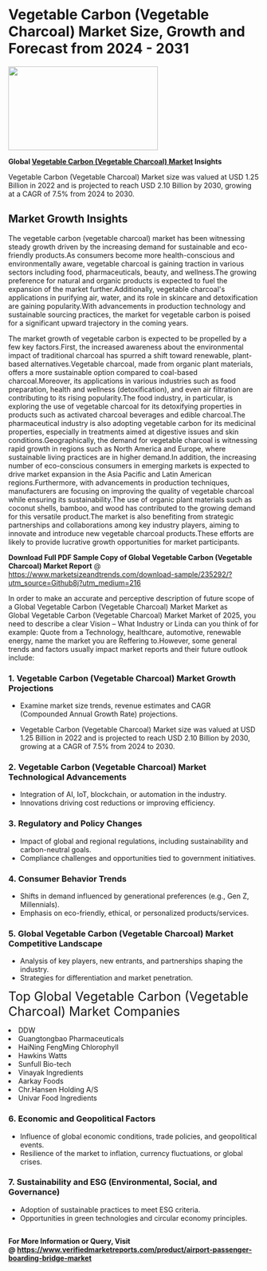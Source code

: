 <H1>Vegetable Carbon (Vegetable Charcoal) Market Size, Growth and Forecast from 2024 - 2031</H1><img class="aligncenter size-medium wp-image-584254" src="https://thirdeyenews.in/wp-content/uploads/2024/09/Global-Market-Research-300x168.jpeg" alt="" width="300" height="168" /><p><strong>Global&nbsp;<a href="https://www.marketsizeandtrends.com/download-sample/235292/?utm_source=Github8j?utm_medium=216">Vegetable Carbon (Vegetable Charcoal) Market</a> Insights</strong></p><p>Vegetable Carbon (Vegetable Charcoal) Market size was valued at USD 1.25 Billion in 2022 and is projected to reach USD 2.10 Billion by 2030, growing at a CAGR of 7.5% from 2024 to 2030.</p><p><h2>Market Growth Insights</h2> <p>The vegetable carbon (vegetable charcoal) market has been witnessing steady growth driven by the increasing demand for sustainable and eco-friendly products.As consumers become more health-conscious and environmentally aware, vegetable charcoal is gaining traction in various sectors including food, pharmaceuticals, beauty, and wellness.The growing preference for natural and organic products is expected to fuel the expansion of the market further.Additionally, vegetable charcoal's applications in purifying air, water, and its role in skincare and detoxification are gaining popularity.With advancements in production technology and sustainable sourcing practices, the market for vegetable carbon is poised for a significant upward trajectory in the coming years.</p> <p>The market growth of vegetable carbon is expected to be propelled by a few key factors.First, the increased awareness about the environmental impact of traditional charcoal has spurred a shift toward renewable, plant-based alternatives.Vegetable charcoal, made from organic plant materials, offers a more sustainable option compared to coal-based charcoal.Moreover, its applications in various industries such as food preparation, health and wellness (detoxification), and even air filtration are contributing to its rising popularity.The food industry, in particular, is exploring the use of vegetable charcoal for its detoxifying properties in products such as activated charcoal beverages and edible charcoal.The pharmaceutical industry is also adopting vegetable carbon for its medicinal properties, especially in treatments aimed at digestive issues and skin conditions.Geographically, the demand for vegetable charcoal is witnessing rapid growth in regions such as North America and Europe, where sustainable living practices are in higher demand.In addition, the increasing number of eco-conscious consumers in emerging markets is expected to drive market expansion in the Asia Pacific and Latin American regions.Furthermore, with advancements in production techniques, manufacturers are focusing on improving the quality of vegetable charcoal while ensuring its sustainability.The use of organic plant materials such as coconut shells, bamboo, and wood has contributed to the growing demand for this versatile product.The market is also benefiting from strategic partnerships and collaborations among key industry players, aiming to innovate and introduce new vegetable charcoal products.These efforts are likely to provide lucrative growth opportunities for market participants.<p><span class=""><strong>Download Full PDF Sample Copy of Global Vegetable Carbon (Vegetable Charcoal) Market Report</strong> @ <a href="https://www.marketsizeandtrends.com/download-sample/235292/?utm_source=Github8j?utm_medium=216" target="_blank">https://www.marketsizeandtrends.com/download-sample/235292/?utm_source=Github8j?utm_medium=216</a></span></p><p>In order to make an accurate and perceptive description of future scope of a Global&nbsp;Vegetable Carbon (Vegetable Charcoal) Market Market as Global&nbsp;Vegetable Carbon (Vegetable Charcoal) Market Market of 2025, you need to describe a clear Vision &ndash; What Industry or Linda can you think of for example: Quote from a Technology, healthcare, automotive, renewable energy, name the market you are Reffering to.However, some general trends and factors usually impact market reports and their future outlook include:</p><h3>1.&nbsp;<strong>Vegetable Carbon (Vegetable Charcoal) Market Growth Projections</strong></h3><ul><li>Examine market size trends, revenue estimates and CAGR (Compounded Annual Growth Rate) projections.</li><li><p>Vegetable Carbon (Vegetable Charcoal) Market size was valued at USD 1.25 Billion in 2022 and is projected to reach USD 2.10 Billion by 2030, growing at a CAGR of 7.5% from 2024 to 2030.</p></li></ul><h3>2.&nbsp;<strong>Vegetable Carbon (Vegetable Charcoal) Market Technological Advancements</strong></h3><ul><li>Integration of AI, IoT, blockchain, or automation in the industry.</li><li>Innovations driving cost reductions or improving efficiency.</li></ul><h3>3.&nbsp;<strong>Regulatory and Policy Changes</strong></h3><ul><li>Impact of global and regional regulations, including sustainability and carbon-neutral goals.</li><li>Compliance challenges and opportunities tied to government initiatives.</li></ul><h3>4.&nbsp;<strong>Consumer Behavior Trends</strong></h3><ul><li>Shifts in demand influenced by generational preferences (e.g., Gen Z, Millennials).</li><li>Emphasis on eco-friendly, ethical, or personalized products/services.</li></ul><h3>5.&nbsp;<strong>Global Vegetable Carbon (Vegetable Charcoal) Market Competitive Landscape</strong></h3><ul><li>Analysis of key players, new entrants, and partnerships shaping the industry.</li><li>Strategies for differentiation and market penetration.</li></ul><p data-pm-slice="1 1 []"><span style="color: inherit; font-family: inherit; font-size: 25px;">Top Global Vegetable Carbon (Vegetable Charcoal) Market Companies</span></p><div class="" data-test-id=""><p><li>DDW</li><li> Guangtongbao Pharmaceuticals</li><li> HaiNing FengMing Chlorophyll</li><li> Hawkins Watts</li><li> Sunfull Bio-tech</li><li> Vinayak Ingredients</li><li> Aarkay Foods</li><li> Chr.Hansen Holding A/S</li><li> Univar Food Ingredients</li></p></div><h3>6.&nbsp;<strong>Economic and Geopolitical Factors</strong></h3><ul><li>Influence of global economic conditions, trade policies, and geopolitical events.</li><li>Resilience of the market to inflation, currency fluctuations, or global crises.</li></ul><h3>7.&nbsp;<strong>Sustainability and ESG (Environmental, Social, and Governance)</strong></h3><ul><li>Adoption of sustainable practices to meet ESG criteria.</li><li>Opportunities in green technologies and circular economy principles.</li></ul><h2><strong style="font-size: 14px;">For More Information or Query, Visit @&nbsp;</strong><a style="background-color: #ffffff; font-size: 14px;" href="https://www.marketsizeandtrends.com/report/vegetable-carbon-vegetable-charcoal-market/" target="_blank">https://www.verifiedmarketreports.com/product/airport-passenger-boarding-bridge-market</a></h2>